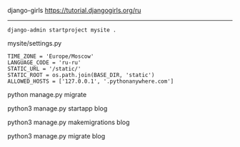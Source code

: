 django-girls https://tutorial.djangogirls.org/ru

----------------------------------

`django-admin startproject mysite .`

mysite/settings.py
``` 
TIME_ZONE = 'Europe/Moscow'
LANGUAGE_CODE = 'ru-ru'
STATIC_URL = '/static/'
STATIC_ROOT = os.path.join(BASE_DIR, 'static')
ALLOWED_HOSTS = ['127.0.0.1', '.pythonanywhere.com']
```
python manage.py migrate

python3 manage.py startapp blog

python3 manage.py makemigrations blog

python3 manage.py migrate blog